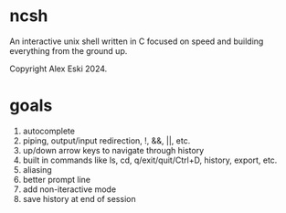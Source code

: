 # ncsh
An interactive unix shell written in C focused on speed and building everything from the ground up.

Copyright Alex Eski 2024.

# goals
1. autocomplete
2. piping, output/input redirection, !, &&, ||, etc.
3. up/down arrow keys to navigate through history
4. built in commands like ls, cd, q/exit/quit/Ctrl+D, history, export, etc.
5. aliasing
6. better prompt line
7. add non-iteractive mode
8. save history at end of session
